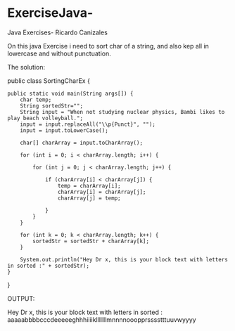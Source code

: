 # ExerciseJava-
Java Exercises- Ricardo Canizales

On this java Exercise i need to sort char of a string, and also kep all in lowercase and without punctuation.

The solution:

public class SortingCharEx {
    
    public static void main(String args[]) {
        char temp;
        String sortedStr="";
        String input = "When not studying nuclear physics, Bambi likes to play beach volleyball.";
        input = input.replaceAll("\\p{Punct}", "");
        input = input.toLowerCase();

        char[] charArray = input.toCharArray();

        for (int i = 0; i < charArray.length; i++) {

            for (int j = 0; j < charArray.length; j++) {

                if (charArray[i] < charArray[j]) {
                    temp = charArray[i];
                    charArray[i] = charArray[j];
                    charArray[j] = temp;

                }
            }
        }

        for (int k = 0; k < charArray.length; k++) {
            sortedStr = sortedStr + charArray[k];
        }

        System.out.println("Hey Dr x, this is your block text with letters in sorted :" + sortedStr);
    }
    
    
    
}

OUTPUT:

Hey Dr x, this is your block text with letters in sorted :          aaaaabbbbcccdeeeeeghhhiiiiklllllllmnnnnooopprsssstttuuvwyyyy
